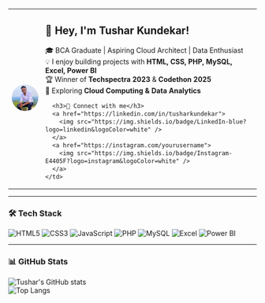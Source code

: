 <table>
  <tr>
    <td>
      <img src="https://github.com/TusharKundekar/TusharKundekar/blob/main/img.jpg" width="200" style="border-radius:50%" />
    </td>
    <td>
      <h2>👋 Hey, I'm Tushar Kundekar!</h2>
      <p>
        🎓 BCA Graduate | Aspiring Cloud Architect | Data Enthusiast <br>
        💡 I enjoy building projects with <b>HTML, CSS, PHP, MySQL, Excel, Power BI</b> <br>
        🏆 Winner of <b>Techspectra 2023</b> & <b>Codethon 2025</b> <br>
        🚀 Exploring <b>Cloud Computing & Data Analytics</b>
      </p>
      
      <h3>🔗 Connect with me</h3>
      <a href="https://linkedin.com/in/tusharkundekar">
        <img src="https://img.shields.io/badge/LinkedIn-blue?logo=linkedin&logoColor=white" />
      </a>
      <a href="https://instagram.com/yourusername">
        <img src="https://img.shields.io/badge/Instagram-E4405F?logo=instagram&logoColor=white" />
      </a>
    </td>
  </tr>
</table>

---

### 🛠 Tech Stack
![HTML5](https://img.shields.io/badge/HTML5-orange?logo=html5&logoColor=white)
![CSS3](https://img.shields.io/badge/CSS3-blue?logo=css3&logoColor=white)
![JavaScript](https://img.shields.io/badge/JavaScript-yellow?logo=javascript&logoColor=black)
![PHP](https://img.shields.io/badge/PHP-777BB4?logo=php&logoColor=white)
![MySQL](https://img.shields.io/badge/MySQL-4479A1?logo=mysql&logoColor=white)
![Excel](https://img.shields.io/badge/Excel-217346?logo=microsoft-excel&logoColor=white)
![Power BI](https://img.shields.io/badge/PowerBI-F2C811?logo=power-bi&logoColor=black)

---

### 📊 GitHub Stats
![Tushar's GitHub stats](https://github-readme-stats.vercel.app/api?username=TusharKundekar&show_icons=true&theme=radical)  
![Top Langs](https://github-readme-stats.vercel.app/api/top-langs/?username=TusharKundekar&layout=compact&theme=radical)
